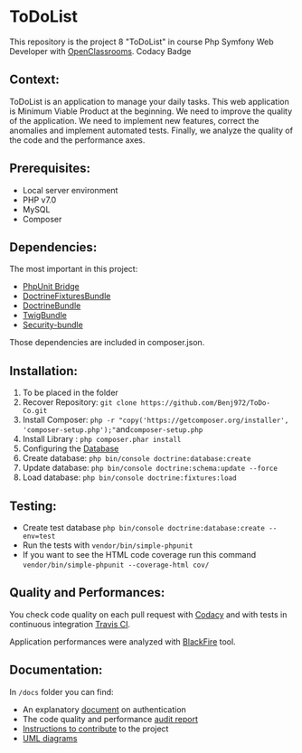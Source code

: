 ToDoList
========

This repository is the project 8 "ToDoList" in course Php Symfony Web Developer with [OpenClassrooms](https://openclassrooms.com/projects/ameliorer-un-projet-existant-1).
Codacy Badge

Context:
--------
ToDoList is an application to manage your daily tasks. This web application is Minimum Viable Product at the beginning.
We need to improve the quality of the application. We need to implement new features, correct the anomalies and implement automated tests.
Finally, we analyze the quality of the code and the performance axes.

Prerequisites:
--------------
* Local server environment
* PHP v7.0
* MySQL
* Composer

Dependencies:
-------------
The most important in this project:
* [PhpUnit Bridge](https://github.com/symfony/phpunit-bridge)
* [DoctrineFixturesBundle](https://github.com/doctrine/DoctrineFixturesBundle)
* [DoctrineBundle](https://github.com/doctrine/DoctrineBundle)
* [TwigBundle](https://github.com/symfony/twig-bundle)
* [Security-bundle](https://github.com/symfony/security-bundle)

Those dependencies are included in composer.json.

Installation:
-------------
1. To be placed in the folder
2. Recover Repository: `git clone https://github.com/Benj972/ToDo-Co.git`
3. Install Composer: `php -r "copy('https://getcomposer.org/installer', 'composer-setup.php');"`and`composer-setup.php`
4. Install Library : `php composer.phar install`
5. Configuring the [Database](https://symfony.com/doc/current/doctrine.html)
6. Create database: `php bin/console doctrine:database:create`
7. Update database: `php bin/console doctrine:schema:update --force`
8. Load database: `php bin/console doctrine:fixtures:load`

Testing:
--------
* Create test database `php bin/console doctrine:database:create --env=test`
* Run the tests with `vendor/bin/simple-phpunit`
* If you want to see the HTML code coverage run this command `vendor/bin/simple-phpunit --coverage-html cov/`

Quality and Performances:
-------------------------
You check code quality on each pull request with [Codacy](https://www.codacy.com/) and with tests in continuous integration [Travis CI](https://travis-ci.org/).

Application performances were analyzed with [BlackFire](https://blackfire.io/) tool.

Documentation:
--------------
In `/docs` folder you can find:
* An explanatory [document](https://github.com/Benj972/ToDo-Co/blob/feature/refactoring/docs/L'authentification.pdf) on authentication
* The code quality and performance [audit report](https://github.com/Benj972/ToDo-Co/blob/feature/refactoring/docs/Audit%20de%20qualit%C3%A9.pdf)
* [Instructions to contribute](https://github.com/Benj972/ToDo-Co/blob/feature/refactoring/docs/contribution.md) to the project
* [UML diagrams](https://github.com/Benj972/ToDo-Co/tree/feature/refactoring/docs/diagrams)